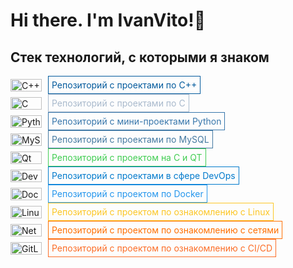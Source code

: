 # Hi there. I'm IvanVito!👋

## Стек технологий, с которыми я знаком
<div style="display: flex; align-items: center;">
    <img src="https://img.shields.io/badge/C%2B%2B-00599C?style=flat&logo=c%2B%2B&logoColor=white" alt="C++" height="20" width="50">
    <a href="https://github.com/yourusername/your-repo" style="margin-left: 10px; padding: 5px; border: 1px solid #00599C; text-decoration: none; color: #00599C;">Репозиторий с проектами по С++</a>
</div>

<div style="display: flex; align-items: center;">
    <img src="https://img.shields.io/badge/C-A8B9CC?style=flat&logo=c&logoColor=white" alt="C" height="20" width="50">
    <a href="https://github.com/yourusername/your-repo" style="margin-left: 10px; padding: 5px; border: 1px solid #A8B9CC; text-decoration: none; color: #A8B9CC;">Репозиторий с проектами по С</a>
</div>

<div style="display: flex; align-items: center;">
    <img src="https://img.shields.io/badge/Python-3776AB?style=flat&logo=python&logoColor=white" alt="Python" height="20" width="50">
    <a href="[https://github.com/yourusername/your-repo](https://github.com/IvanVito/my_project_Python)]" style="margin-left: 10px; padding: 5px; border: 1px solid #3776AB; text-decoration: none; color: #3776AB;">Репозиторий с мини-проектами Python</a>
</div>

<div style="display: flex; align-items: center;">
    <img src="https://img.shields.io/badge/MySQL-4479A1?style=flat&logo=mysql&logoColor=white" alt="MySQL" height="20" width="50">
    <a href="https://github.com/yourusername/your-repo" style="margin-left: 10px; padding: 5px; border: 1px solid #4479A1; text-decoration: none; color: #4479A1;">Репозиторий с проектами по MySQL</a>
</div>

<div style="display: flex; align-items: center;">
    <img src="https://img.shields.io/badge/Qt-41CD52?style=flat&logo=qt&logoColor=white" alt="Qt" height="20" width="50">
    <a href="https://github.com/yourusername/your-repo" style="margin-left: 10px; padding: 5px; border: 1px solid #41CD52; text-decoration: none; color: #41CD52;">Репозиторий с проектом на С и QT</a>
</div>

<div style="display: flex; align-items: center;">
    <img src="https://img.shields.io/badge/DevOps-007ACC?style=flat&logo=devops&logoColor=white" alt="DevOps" height="20" width="50">
    <a href="https://github.com/yourusername/your-repo" style="margin-left: 10px; padding: 5px; border: 1px solid #007ACC; text-decoration: none; color: #007ACC;">Репозиторий с проектами в сфере DevOps</a>
</div>

<div style="display: flex; align-items: center;">
    <img src="https://img.shields.io/badge/Docker-2496ED?style=flat&logo=docker&logoColor=white" alt="Docker" height="20" width="50">
    <a href="https://github.com/yourusername/your-repo" style="margin-left: 10px; padding: 5px; border: 1px solid #2496ED; text-decoration: none; color: #2496ED;">Репозиторий с проектом по Docker</a>
</div>

<div style="display: flex; align-items: center;">
    <img src="https://img.shields.io/badge/Linux-FCC624?style=flat&logo=linux&logoColor=black" alt="Linux" height="20" width="50">
    <a href="https://github.com/yourusername/your-repo" style="margin-left: 10px; padding: 5px; border: 1px solid #FCC624; text-decoration: none; color: #FCC624;">Репозиторий с проектом по ознакомлению с Linux</a>
</div>

<div style="display: flex; align-items: center;">
    <img src="https://img.shields.io/badge/Network-FF6F00?style=flat&logo=network&logoColor=white" alt="Network" height="20" width="50">
    <a href="https://github.com/yourusername/your-repo" style="margin-left: 10px; padding: 5px; border: 1px solid #FF6F00; text-decoration: none; color: #FF6F00;">Репозиторий с проектом по ознакомлению с сетями</a>
</div>

<div style="display: flex; align-items: center;">
    <img src="https://img.shields.io/badge/GitLab%20CI-FC6D26?style=flat&logo=gitlab&logoColor=white" alt="GitLab CI" height="20" width="50">
    <a href="https://github.com/yourusername/your-repo" style="margin-left: 10px; padding: 5px; border: 1px solid #FC6D26; text-decoration: none; color: #FC6D26;">Репозиторий с проектом по ознакомлению с CI/CD</a>
</div>

